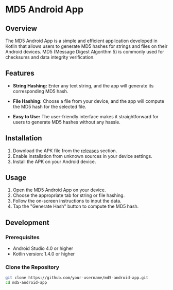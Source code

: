 # MD5 Android App


## Overview

The MD5 Android App is a simple and efficient application developed in Kotlin that allows users to generate MD5 hashes for strings and files on their Android devices. MD5 (Message Digest Algorithm 5) is commonly used for checksums and data integrity verification.

## Features

- **String Hashing:** Enter any text string, and the app will generate its corresponding MD5 hash.
  
- **File Hashing:** Choose a file from your device, and the app will compute the MD5 hash for the selected file.

- **Easy to Use:** The user-friendly interface makes it straightforward for users to generate MD5 hashes without any hassle.
## Installation

1. Download the APK file from the [releases](link/to/releases) section.
2. Enable installation from unknown sources in your device settings.
3. Install the APK on your Android device.

## Usage

1. Open the MD5 Android App on your device.
2. Choose the appropriate tab for string or file hashing.
3. Follow the on-screen instructions to input the data.
4. Tap the "Generate Hash" button to compute the MD5 hash.

## Development

### Prerequisites

- Android Studio 4.0 or higher
- Kotlin version: 1.4.0 or higher

### Clone the Repository

```bash
git clone https://github.com/your-username/md5-android-app.git
cd md5-android-app
